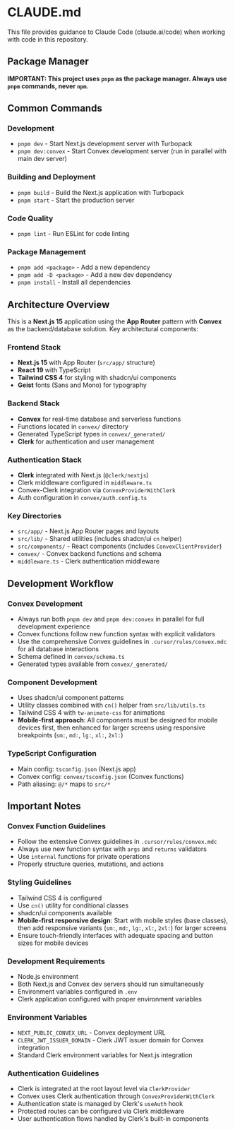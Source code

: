 # CLAUDE.md

This file provides guidance to Claude Code (claude.ai/code) when working with code in this repository.

## Package Manager

**IMPORTANT: This project uses `pnpm` as the package manager. Always use `pnpm` commands, never `npm`.**

## Common Commands

### Development
- `pnpm dev` - Start Next.js development server with Turbopack
- `pnpm dev:convex` - Start Convex development server (run in parallel with main dev server)

### Building and Deployment
- `pnpm build` - Build the Next.js application with Turbopack
- `pnpm start` - Start the production server

### Code Quality
- `pnpm lint` - Run ESLint for code linting

### Package Management
- `pnpm add <package>` - Add a new dependency
- `pnpm add -D <package>` - Add a new dev dependency
- `pnpm install` - Install all dependencies

## Architecture Overview

This is a **Next.js 15** application using the **App Router** pattern with **Convex** as the backend/database solution. Key architectural components:

### Frontend Stack
- **Next.js 15** with App Router (`src/app/` structure)
- **React 19** with TypeScript
- **Tailwind CSS 4** for styling with shadcn/ui components
- **Geist** fonts (Sans and Mono) for typography

### Backend Stack
- **Convex** for real-time database and serverless functions
- Functions located in `convex/` directory
- Generated TypeScript types in `convex/_generated/`
- **Clerk** for authentication and user management

### Authentication Stack
- **Clerk** integrated with Next.js (`@clerk/nextjs`)
- Clerk middleware configured in `middleware.ts`
- Convex-Clerk integration via `ConvexProviderWithClerk`
- Auth configuration in `convex/auth.config.ts`

### Key Directories
- `src/app/` - Next.js App Router pages and layouts
- `src/lib/` - Shared utilities (includes shadcn/ui `cn` helper)
- `src/components/` - React components (includes `ConvexClientProvider`)
- `convex/` - Convex backend functions and schema
- `middleware.ts` - Clerk authentication middleware

## Development Workflow

### Convex Development
- Always run both `pnpm dev` and `pnpm dev:convex` in parallel for full development experience
- Convex functions follow new function syntax with explicit validators
- Use the comprehensive Convex guidelines in `.cursor/rules/convex.mdc` for all database interactions
- Schema defined in `convex/schema.ts`
- Generated types available from `convex/_generated/`

### Component Development
- Uses shadcn/ui component patterns
- Utility classes combined with `cn()` helper from `src/lib/utils.ts`
- Tailwind CSS 4 with `tw-animate-css` for animations
- **Mobile-first approach**: All components must be designed for mobile devices first, then enhanced for larger screens using responsive breakpoints (`sm:`, `md:`, `lg:`, `xl:`, `2xl:`)

### TypeScript Configuration
- Main config: `tsconfig.json` (Next.js app)
- Convex config: `convex/tsconfig.json` (Convex functions)
- Path aliasing: `@/*` maps to `src/*`

## Important Notes

### Convex Function Guidelines
- Follow the extensive Convex guidelines in `.cursor/rules/convex.mdc`
- Always use new function syntax with `args` and `returns` validators
- Use `internal` functions for private operations
- Properly structure queries, mutations, and actions

### Styling Guidelines
- Tailwind CSS 4 is configured
- Use `cn()` utility for conditional classes
- shadcn/ui components available
- **Mobile-first responsive design**: Start with mobile styles (base classes), then add responsive variants (`sm:`, `md:`, `lg:`, `xl:`, `2xl:`) for larger screens
- Ensure touch-friendly interfaces with adequate spacing and button sizes for mobile devices

### Development Requirements
- Node.js environment
- Both Next.js and Convex dev servers should run simultaneously
- Environment variables configured in `.env`
- Clerk application configured with proper environment variables

### Environment Variables
- `NEXT_PUBLIC_CONVEX_URL` - Convex deployment URL
- `CLERK_JWT_ISSUER_DOMAIN` - Clerk JWT issuer domain for Convex integration
- Standard Clerk environment variables for Next.js integration

### Authentication Guidelines
- Clerk is integrated at the root layout level via `ClerkProvider`
- Convex uses Clerk authentication through `ConvexProviderWithClerk`
- Authentication state is managed by Clerk's `useAuth` hook
- Protected routes can be configured via Clerk middleware
- User authentication flows handled by Clerk's built-in components